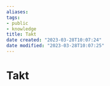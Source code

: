 ```yaml
---
aliases: 
tags: 
- public
- knowledge
title: Takt
date created: "2023-03-28T10:07:24"
date modified: "2023-03-28T10:07:25"
---
```


# Takt
